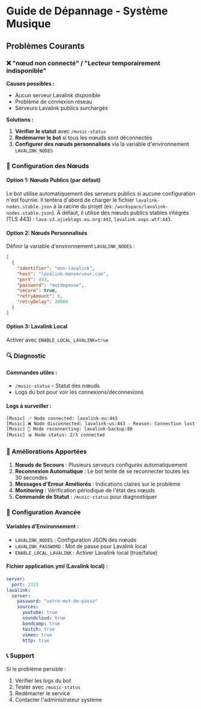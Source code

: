 # Guide de Dépannage - Système Musique

## Problèmes Courants

### ❌ "nœud non connecté" / "Lecteur temporairement indisponible"

**Causes possibles :**
- Aucun serveur Lavalink disponible
- Problème de connexion réseau
- Serveurs Lavalink publics surchargés

**Solutions :**

1. **Vérifier le statut** avec `/music-status`
2. **Redémarrer le bot** si tous les nœuds sont déconnectés
3. **Configurer des nœuds personnalisés** via la variable d'environnement `LAVALINK_NODES`

### 🔧 Configuration des Nœuds

#### Option 1: Nœuds Publics (par défaut)
Le bot utilise automatiquement des serveurs publics si aucune configuration n'est fournie.
Il tentera d'abord de charger le fichier `lavalink-nodes.stable.json` à la racine du projet (ex: `/workspace/lavalink-nodes.stable.json`).
À défaut, il utilise des nœuds publics stables intégrés (TLS 443) : `lava-v3.ajieblogs.eu.org:443`, `lavalink.oops.wtf:443`.

#### Option 2: Nœuds Personnalisés
Définir la variable d'environnement `LAVALINK_NODES` :

```json
[
  {
    "identifier": "mon-lavalink",
    "host": "lavalink.monserveur.com",
    "port": 443,
    "password": "motdepasse",
    "secure": true,
    "retryAmount": 5,
    "retryDelay": 30000
  }
]
```

#### Option 3: Lavalink Local
Activer avec `ENABLE_LOCAL_LAVALINK=true`

### 🔍 Diagnostic

#### Commandes utiles :
- `/music-status` - Statut des nœuds
- Logs du bot pour voir les connexions/déconnexions

#### Logs à surveiller :
```
[Music] ✅ Node connected: lavalink-eu:443
[Music] ❌ Node disconnected: lavalink-us:443 - Reason: Connection lost
[Music] 🔄 Node reconnecting: lavalink-backup:80
[Music] 📊 Node status: 2/3 connected
```

### 🚀 Améliorations Apportées

1. **Nœuds de Secours** : Plusieurs serveurs configurés automatiquement
2. **Reconnexion Automatique** : Le bot tente de se reconnecter toutes les 30 secondes
3. **Messages d'Erreur Améliorés** : Indications claires sur le problème
4. **Monitoring** : Vérification périodique de l'état des nœuds
5. **Commande de Statut** : `/music-status` pour diagnostiquer

### 🔧 Configuration Avancée

#### Variables d'Environnement :
- `LAVALINK_NODES` : Configuration JSON des nœuds
- `LAVALINK_PASSWORD` : Mot de passe pour Lavalink local
- `ENABLE_LOCAL_LAVALINK` : Activer Lavalink local (true/false)

#### Fichier application.yml (Lavalink local) :
```yaml
server:
  port: 2333
lavalink:
  server:
    password: "votre-mot-de-passe"
    sources:
      youtube: true
      soundcloud: true
      bandcamp: true
      twitch: true
      vimeo: true
      http: true
```

### 📞 Support

Si le problème persiste :
1. Vérifier les logs du bot
2. Tester avec `/music-status`
3. Redémarrer le service
4. Contacter l'administrateur système